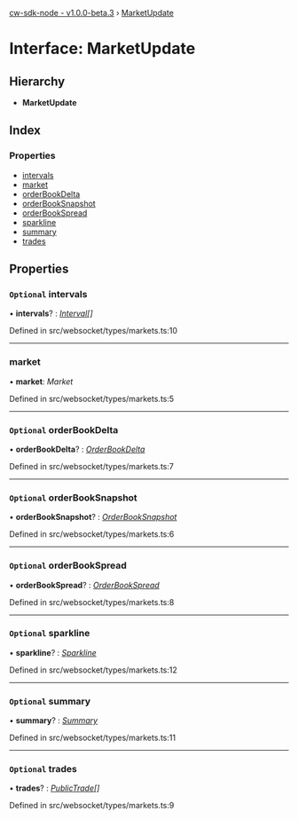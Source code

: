 [cw-sdk-node - v1.0.0-beta.3](../README.md) › [MarketUpdate](marketupdate.md)

# Interface: MarketUpdate

## Hierarchy

* **MarketUpdate**

## Index

### Properties

* [intervals](marketupdate.md#optional-intervals)
* [market](marketupdate.md#market)
* [orderBookDelta](marketupdate.md#optional-orderbookdelta)
* [orderBookSnapshot](marketupdate.md#optional-orderbooksnapshot)
* [orderBookSpread](marketupdate.md#optional-orderbookspread)
* [sparkline](marketupdate.md#optional-sparkline)
* [summary](marketupdate.md#optional-summary)
* [trades](marketupdate.md#optional-trades)

## Properties

### `Optional` intervals

• **intervals**? : *[Interval](interval.md)[]*

Defined in src/websocket/types/markets.ts:10

___

###  market

• **market**: *Market*

Defined in src/websocket/types/markets.ts:5

___

### `Optional` orderBookDelta

• **orderBookDelta**? : *[OrderBookDelta](orderbookdelta.md)*

Defined in src/websocket/types/markets.ts:7

___

### `Optional` orderBookSnapshot

• **orderBookSnapshot**? : *[OrderBookSnapshot](orderbooksnapshot.md)*

Defined in src/websocket/types/markets.ts:6

___

### `Optional` orderBookSpread

• **orderBookSpread**? : *[OrderBookSpread](orderbookspread.md)*

Defined in src/websocket/types/markets.ts:8

___

### `Optional` sparkline

• **sparkline**? : *[Sparkline](sparkline.md)*

Defined in src/websocket/types/markets.ts:12

___

### `Optional` summary

• **summary**? : *[Summary](summary.md)*

Defined in src/websocket/types/markets.ts:11

___

### `Optional` trades

• **trades**? : *[PublicTrade](publictrade.md)[]*

Defined in src/websocket/types/markets.ts:9
